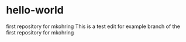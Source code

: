 # hello-world
first repository for mkohring
This is a test edit for example branch of the first repository for mkohring
